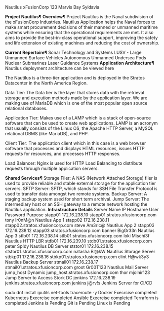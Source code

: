 Nautilus
xFusionCorp
123 Marvis Bay Syldavia

**Project Nautilus¶**
**Overview¶**
Project Nautilus is the Naval subdivision of the xFusionCorp Industries. Nautilus Application helps the Naval forces to make smart procurement decisions of their manned or unmanned maritime systems while ensuring that the operational requirements are met. It also aims to provide the best-in-class operational support, improving the safety and life extension of existing machines and reducing the cost of ownership.

**Current Repertoire¶**
Sonar Technology and Systems
LUSV - Large Unmanned Surface Vehicles
Autonomous Unmanned Undersea Pods
Nuclear Submarines
Laser Guidance Systems
**Application Architecture¶**
Nautilus deployment architecture can be viewed here

The Nautilus is a three-tier application and is deployed in the Stratos Datacenter in the North America Region.

Data Tier: The Data tier is the layer that stores data with the retrieval storage and execution methods made by the application layer. We are making use of MariaDB which is one of the most popular open source relational databases.

Application Tier: Makes use of a LAMP which is a stack of open-source software that can be used to create web applications. LAMP is an acronym that usually consists of the Linux OS, the Apache HTTP Server, a MySQL relational DBMS (like MariaDB), and PHP.

Client Tier: The application client which in this case is a web browser software that processes and displays HTML resources, issues HTTP requests for resources, and processes HTTP responses.

Load Balancer: Nginx is used for HTTP Load Balancing to distribute requests through multiple application servers.

**Shared Services¶**
Storage Filer: A NAS (Network Attached Storage) filer is used to provide reliable and stable external storage for the application tier servers.
SFTP Server: SFTP, which stands for SSH File Transfer Protocol is used to transfer data amongst two remote systems.
Backup Server: A staging backup system used for short term archival.
Jump Server: The intermediary host or an SSH gateway to a remote network hosting the Nautilus application.
**Infrastructure Details**
Server Name	IP	            Hostname	                        User	Password	Purpose
stapp01	    172.16.238.10	stapp01.stratos.xfusioncorp.com	    tony	Ir0nM@n	    Nautilus App 1
stapp02	    172.16.238.11	stapp02.stratos.xfusioncorp.com	    steve	Am3ric@	    Nautilus App 2
stapp03	    172.16.238.12	stapp03.stratos.xfusioncorp.com	    banner	BigGr33n	Nautilus App 3
stlb01	    172.16.238.14	stlb01.stratos.xfusioncorp.com	    loki	Mischi3f	Nautilus HTTP LBR
stdb01	    172.16.239.10	stdb01.stratos.xfusioncorp.com	    peter	Sp!dy	    Nautilus DB Server
ststor01	172.16.238.15	ststor01.stratos.xfusioncorp.com	natasha	Bl@kW	    Nautilus Storage Server
stbkp01	    172.16.238.16	stbkp01.stratos.xfusioncorp.com	    clint	H@wk3y3	    Nautilus Backup Server
stmail01	172.16.238.17	stmail01.stratos.xfusioncorp.com	groot	Gr00T123	Nautilus Mail Server
jump_host	Dynamic	        jump_host.stratos.xfusioncorp.com	thor	mjolnir123	Jump Server to Access Stork DC
jenkins	    172.16.238.19	jenkins.stratos.xfusioncorp.com	    jenkins	j@rv!s	    Jenkins Server for CI/CD

sudo dnf install iputils net-tools traceroute -y 
Docker Execrcise completed
Kubernetes Execrcise completed
Ansible Execrcise completed
Terraform is completed
Jenkins is Pending
Git is Pending
Linux is Pending


